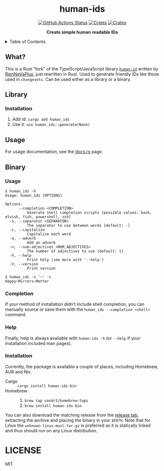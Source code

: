 <h1 align="center">human-ids</h1>
<p align="center">
    <a href="https://github.com/sondr3/human-ids/actions"><img alt="GitHub Actions Status" src="https://github.com/sondr3/human-ids/workflows/pipeline/badge.svg" /></a>
    <a href="https://crates.io/crates/human_ids"><img alt="Crates" src="https://img.shields.io/crates/v/human_ids.svg" /></a>
    <a href="https://crates.io/crates/human-ids-bin"><img alt="Crates" src="https://img.shields.io/crates/v/human-ids-bin.svg" /></a>
</p>

<p align="center">
    <b>Create simple human readable IDs</b>
</p>

<details>
<summary>Table of Contents</summary>
<br />

- [What](#what)
- [Library](#library)
  - [Usage](#usage)
  - [Installation](#installation)
- [Binary](#binary)
  - [Usage](#usage)
  - [Completion](#completion)
  - [Help](#help)
  - [Installation](#installation)
- [License](#license)
</details>

## What?

This is a Rust "fork" of the TypeScript/JavaScript library [`human-id`](https://github.com/RienNeVaPlus/human-id)
written by [RienNeVaPlus](https://github.com/RienNeVaPlus), just rewritten in Rust. Used to generate friendly
IDs like those used in `changesets`. Can be used either as a library or a binary.

## Library

### Installation

1. Add id: `cargo add human_ids`
2. Use it: `use human_ids::generate(None)`

## Usage

For usage documentation, see the [docs.rs](https://docs.rs/human_ids) page.

## Binary

### Usage

```shell
$ human_ids -h
Usage: human_ids [OPTIONS]

Options:
      --completion <COMPLETION>
          Generate shell completion scripts [possible values: bash, elvish, fish, powershell, zsh]
  -s, --separator <SEPARATOR>
          The separator to use between words [default: -]
  -c, --capitalize
          Capitalize each word
  -a, --adverb
          Add an adverb
  -n, --num-adjectives <NUM_ADJECTIVES>
          The number of adjectives to use [default: 1]
  -h, --help
          Print help (see more with '--help')
  -V, --version
          Print version

$ human_ids -s '~' -c
Happy~Mirrors~Matter
```

### Completion

If your method of installation didn't include shell completion, you can manually
source or save them with the `human_ids --completion <shell>` command.

### Help

Finally, help is always available with `human-ids -h` (or `--help` if your installation
included man pages).

### Installation

Currently, the package is available a couple of places, including Homebrew, AUR and Nix.

<dl>
  <dt>Cargo</dt>
  <dd><code>cargo install human-ids-bin</code></dd>

  <dt>Homebrew</dt>
  <dd>
    <ol>
      <li><code>brew tap sondr3/homebrew-taps</code></li>
      <li><code>brew install human-ids-bin</code></li>
    </ol>
  </dd>
</dl>

You can also download the matching release from the [release
tab](https://github.com/sondr3/human-ids/releases), extracting the archive and
placing the binary in your `$PATH`. Note that for Linux the
`unknown-linux-musl.tar.gz` is preferred as it is statically linked and thus
should run on any Linux distribution.

# LICENSE

MIT.

